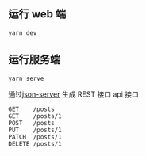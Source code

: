 ## 运行 web 端

```bash
yarn dev
```

## 运行服务端

```bash
yarn serve
```

通过[json-server](https://github.com/typicode/json-server) 生成 REST 接口
api 接口

```
GET    /posts
GET    /posts/1
POST   /posts
PUT    /posts/1
PATCH  /posts/1
DELETE /posts/1
```
